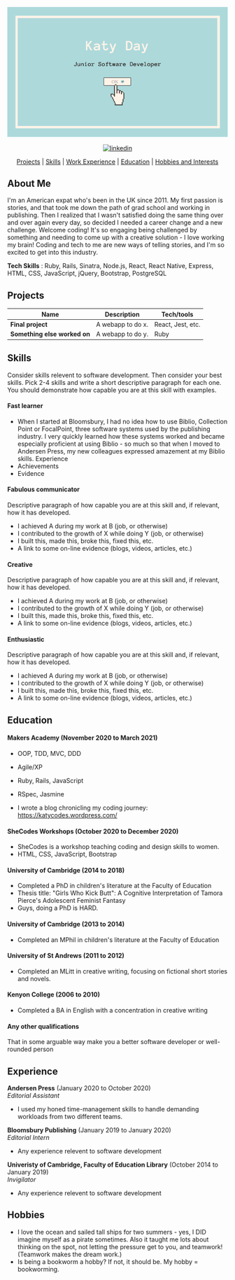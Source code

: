 ![README Banner](banner.png)

<div align="center">

<a href='https://www.linkedin.com/in/holly-duckett-b41010192/'>
<img src="https://www.iconfinder.com/data/icons/free-social-icons/67/linkedin_circle_color-512.png" alt="linkedin" hspace="50" height="42" width="42"></a>

[Projects](#Projects) | [Skills](#skills) | [Work Experience](#work-experience) | [Education](#education) | [Hobbies and Interests](#hobbies-and-interests)

</div>

## About Me

I'm an American expat who's been in the UK since 2011. My first passion is stories, and that took me down the path of grad school and working in publishing. Then I realized that I wasn't satisfied doing the same thing over and over again every day, so decided I needed a career change and a new challenge. Welcome coding! It's so engaging being challenged by something and needing to come up with a creative solution - I love working my brain! Coding and tech to me are new ways of telling stories, and I'm so excited to get into this industry.

**Tech Skills** : Ruby, Rails, Sinatra, Node.js, React, React Native, Express, HTML, CSS, JavaScript, jQuery, Bootstrap, PostgreSQL

## Projects

| Name                         | Description       | Tech/tools        |
| ---------------------------- | ----------------- | ----------------- |
| **Final project**            | A webapp to do x. | React, Jest, etc. |
| **Something else worked on** | A webapp to do y. | Ruby              |

## Skills

Consider skills relevent to software development. Then consider your best skills. Pick 2-4 skills and write a short descriptive paragraph for each one. You should demonstrate how capable you are at this skill with examples.

#### Fast learner

- When I started at Bloomsbury, I had no idea how to use Biblio, Collection Point or FocalPoint, three software systems used by the publishing industry. I very quickly learned how these systems worked and became especially proficient at using Biblio - so much so that when I moved to Andersen Press, my new colleagues expressed amazement at my Biblio skills. Experience
- Achievements
- Evidence

#### Fabulous communicator

Descriptive paragraph of how capable you are at this skill and, if relevant, how it has developed.

- I achieved A during my work at B (job, or otherwise)
- I contributed to the growth of X while doing Y (job, or otherwise)
- I built this, made this, broke this, fixed this, etc.
- A link to some on-line evidence (blogs, videos, articles, etc.)

#### Creative

Descriptive paragraph of how capable you are at this skill and, if relevant, how it has developed.

- I achieved A during my work at B (job, or otherwise)
- I contributed to the growth of X while doing Y (job, or otherwise)
- I built this, made this, broke this, fixed this, etc.
- A link to some on-line evidence (blogs, videos, articles, etc.)

#### Enthusiastic

Descriptive paragraph of how capable you are at this skill and, if relevant, how it has developed.

- I achieved A during my work at B (job, or otherwise)
- I contributed to the growth of X while doing Y (job, or otherwise)
- I built this, made this, broke this, fixed this, etc.
- A link to some on-line evidence (blogs, videos, articles, etc.)

## Education

#### Makers Academy (November 2020 to March 2021)

- OOP, TDD, MVC, DDD
- Agile/XP
- Ruby, Rails, JavaScript
- RSpec, Jasmine

- I wrote a blog chronicling my coding journey: https://katycodes.wordpress.com/

#### SheCodes Workshops (October 2020 to December 2020)

- SheCodes is a workshop teaching coding and design skills to women.
- HTML, CSS, JavaScript, Bootstrap

#### University of Cambridge (2014 to 2018)

- Completed a PhD in children's literature at the Faculty of Education
- Thesis title: "Girls Who Kick Butt": A Cognitive Interpretation of Tamora Pierce's Adolescent Feminist Fantasy
- Guys, doing a PhD is HARD.

#### University of Cambridge (2013 to 2014)

- Completed an MPhil in children's literature at the Faculty of Education

#### University of St Andrews (2011 to 2012)

- Completed an MLitt in creative writing, focusing on fictional short stories and novels.

#### Kenyon College (2006 to 2010)

- Completed a BA in English with a concentration in creative writing

#### Any other qualifications

That in some arguable way make you a better software developer or well-rounded person

## Experience

**Andersen Press** (January 2020 to October 2020)  
_Editorial Assistant_

- I used my honed time-management skills to handle demanding workloads from two different teams.

**Bloomsbury Publishing** (January 2019 to January 2020)  
_Editorial Intern_

- Any experience relevent to software development

**Univeristy of Cambridge, Faculty of Education Library** (October 2014 to January 2019)  
_Invigilator_

- Any experience relevent to software development

## Hobbies

- I love the ocean and sailed tall ships for two summers - yes, I DID imagine myself as a pirate sometimes. Also it taught me lots about thinking on the spot, not letting the pressure get to you, and teamwork! (Teamwork makes the dream work.)
- Is being a bookworm a hobby? If not, it should be. My hobby = bookworming.
